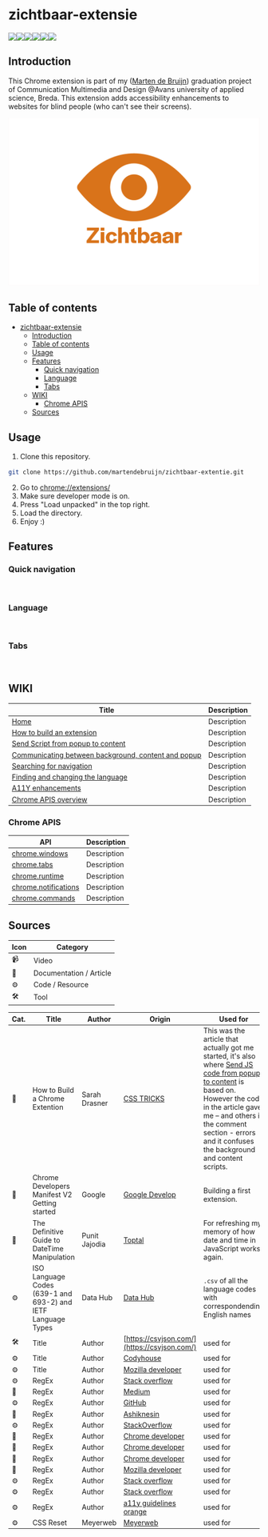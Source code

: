 # zichtbaar-extensie

<div style="display:flex; justify-content=center; align-items:center">
  <img src="https://img.shields.io/github/license/martendebruijn/zichtbaar-extentie" />
  <img src="https://img.shields.io/github/languages/count/martendebruijn/zichtbaar-extensie" />
  <img src="https://img.shields.io/github/languages/top/martendebruijn/zichtbaar-extensie" />
  <img src="https://img.shields.io/github/languages/code-size/martendebruijn/zichtbaar-extensie" />
  <img src="https://img.shields.io/github/repo-size/martendebruijn/zichtbaar-extensie" />
  <img src="https://img.shields.io/github/last-commit/martendebruijn/zichtbaar-extensie" />
</div>

## Introduction
This Chrome extension is part of my ([Marten de Bruijn](https://marten.work/)) graduation project of Communication Multimedia and Design @Avans university of applied science, Breda. This extension adds accessibility enhancements to websites for blind people (who can't see their screens).

<img src="./README_ASSETS/thumb.png" alt="">

## Table of contents
- [zichtbaar-extensie](#zichtbaar-extensie)
  - [Introduction](#introduction)
  - [Table of contents](#table-of-contents)
  - [Usage](#usage)
  - [Features](#features)
    - [Quick navigation](#quick-navigation)
    - [Language](#language)
    - [Tabs](#tabs)
  - [WIKI](#wiki)
    - [Chrome APIS](#chrome-apis)
  - [Sources](#sources)

## Usage
1. Clone this repository.

```zsh
git clone https://github.com/martendebruijn/zichtbaar-extentie.git
```

2. Go to [chrome://extensions/](chrome://extensions/)
3. Make sure developer mode is on.
4. Press "Load unpacked" in the top right.
5. Load the directory.
6. Enjoy :)

## Features
### Quick navigation
<img width="15px" src="https://zichtbaar.net/icons/flash.svg" alt="">

### Language
<img width="15px" src="https://zichtbaar.net/icons/global.svg" alt="">

### Tabs
<img width="15px" src="https://zichtbaar.net/icons/tabs.svg" alt="">


## WIKI
| Title | Description | 
| ---- | ----- | 
| [Home](https://github.com/martendebruijn/zichtbaar-extentie/wiki) | Description |
| [How to build an extension](https://github.com/martendebruijn/zichtbaar-extentie/wiki/how-to-extension) | Description |
| [Send Script from popup to content](https://github.com/martendebruijn/zichtbaar-extentie/wiki/send-script-popup-to-content) | Description |
| [Communicating between background, content and popup](https://github.com/martendebruijn/zichtbaar-extentie/wiki/communicating) | Description |
| [Searching for navigation](https://github.com/martendebruijn/zichtbaar-extentie/wiki/nav) | Description |
| [Finding and changing the language](https://github.com/martendebruijn/zichtbaar-extentie/wiki/lang) | Description |
| [A11Y enhancements](https://github.com/martendebruijn/zichtbaar-extentie/wiki/a11y) | Description |
| [Chrome APIS overview](https://github.com/martendebruijn/zichtbaar-extentie/wiki/overview) | Description |

### Chrome APIS
| API | Description | 
| ---- | ----- | 
| [chrome.windows](https://github.com/martendebruijn/zichtbaar-extentie/chrome-api-windows) | Description |
| [chrome.tabs](https://github.com/martendebruijn/zichtbaar-extentie/chrome-api-tabs) | Description |
| [chrome.runtime](https://github.com/martendebruijn/zichtbaar-extentie/chrome-api-runtime) | Description |
| [chrome.notifications](https://github.com/martendebruijn/zichtbaar-extentie/chrome-api-notifications) | Description |
| [chrome.commands](https://github.com/martendebruijn/zichtbaar-extentie/chrome-api-commands) | Description |

## Sources

| Icon | Category                |
| ---- | ----------------------- |
| 📹   | Video                   |
| 📖   | Documentation / Article |
| ⚙️   | Code / Resource         |
| 🛠    | Tool                   |

| Cat. | Title | Author | Origin | Used for |
| ---- | ----- | ------ | ------ | ------ |
| 📖   | How to Build a Chrome Extention | Sarah Drasner | [CSS TRICKS](https://css-tricks.com/how-to-build-a-chrome-extension/) | This was the article that actually got me started, it's also where [Send JS code from popup to content](#Send-JS-code-from-popup-to-content) is based on. However the code in the article gave me – and others in the comment section - errors and it confuses the background and content scripts. |
| 📖   | Chrome Developers Manifest V2 Getting started | Google | [Google Develop](https://developer.chrome.com/docs/extensions/mv2/getstarted/) | Building a first extension.
| 📖   | The Definitive Guide to DateTime Manipulation | Punit Jajodia | [Toptal](https://www.toptal.com/software/definitive-guide-to-datetime-manipulation#:~:text=Getting%20the%20Current%20Time%20Stamp,passed%20since%20January%201,%201970) | For refreshing my memory of how date and time in JavaScript works again.
| ⚙️   | ISO Language Codes (639-1 and 693-2) and IETF Language Types | Data Hub | [Data Hub](https://datahub.io/core/language-codes) | `.csv` of all the language codes with correspondending English names
| 🛠   | Title | Author | [https://csvjson.com/](https://csvjson.com/) | used for
| ⚙️   | Title | Author | [Codyhouse](https://codyhouse.co/blog/post/accessible-language-picker)  | used for
| ⚙️   | Title | Author | [Mozilla developer](https://developer.mozilla.org/en-US/) | used for
| ⚙️   | RegEx | Author | [Stack overflow](https://stackoverflow.com/questions/31111721/pass-a-variable-from-content-script-to-popup/31112456) | used for
| 📖    | RegEx | Author | [Medium](https://medium.com/@gilfink/using-messaging-in-chrome-extension-4ae65c0622f6) | used for
| ⚙️    | RegEx | Author | [GitHub](https://github.com/AshikNesin/chrome-extension-communicate/blob/master/contentScript.js) | used for
| 📖   | RegEx | Author | [Ashiknesin](https://ashiknesin.com/blog/sending-listening-to-messages-within-chrome-extension) | used for
| ⚙️    | RegEx | Author | [StackOverflow](https://stackoverflow.com/questions/43055526/chrome-extension-popup-not-showing-anymore) | used for
| 📖   | RegEx | Author | [Chrome developer](https://developer.chrome.com/docs/extensions/reference/) | used for
| 📖   | RegEx | Author | [Chrome developer](https://developer.chrome.com/docs/extensions/reference/commands/) | used for
| 📖    | RegEx | Author | [Chrome developer](https://developer.chrome.com/docs/extensions/reference/notifications/) | used for
| 📖    | RegEx | Author | [Mozilla developer](https://developer.mozilla.org/en-US/docs/Web/API/Window/getComputedStyle) | used for
| ⚙️   | RegEx | Author | [Stack overflow](https://stackoverflow.com/questions/20019958/chrome-extension-how-to-send-data-from-content-script-to-popup-html) | used for
| ⚙️    | RegEx | Author | [Stack overflow](https://stackoverflow.com/questions/34901593/how-to-filter-an-array-from-all-elements-of-another-array) | used for
| ⚙️   | RegEx | Author | [a11y guidelines orange](https://a11y-guidelines.orange.com/en/web/components-examples/make-a-screen-reader-talk/) | used for
| ⚙️    | CSS Reset | Meyerweb | [Meyerweb](http://meyerweb.com/eric/tools/css/reset/ ) | used for
